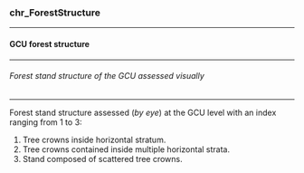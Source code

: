 ### chr_ForestStructure



------
#### GCU forest structure



------
###### Forest stand structure of the GCU assessed visually



------
Forest stand structure assessed (*by eye*) at the GCU level with an index ranging from 1 to 3:

1. Tree crowns inside horizontal stratum.
2. Tree crowns contained inside multiple horizontal strata.
3. Stand composed of scattered tree crowns.